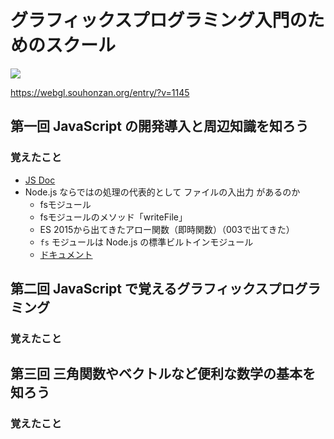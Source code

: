 # グラフィックスプログラミング入門のためのスクール

<img src="https://webgl.souhonzan.org/i/entry/1000/1145_001.jpg">

https://webgl.souhonzan.org/entry/?v=1145

## 第一回 JavaScript の開発導入と周辺知識を知ろう
### 覚えたこと
- [JS Doc](https://qiita.com/opengl-8080/items/a36679f7926f4cac0a81)
- Node.js ならではの処理の代表的として ファイルの入出力 があるのか
  - fsモジュール
  - fsモジュールのメソッド「writeFile」
  - ES 2015から出てきたアロー関数（即時関数）（003で出てきた）
  - ```fs``` モジュールは Node.js の標準ビルトインモジュール
  - [ドキュメント](https://nodejs.org/api/fs.html)

## 第二回 JavaScript で覚えるグラフィックスプログラミング
### 覚えたこと


## 第三回 三角関数やベクトルなど便利な数学の基本を知ろう
### 覚えたこと